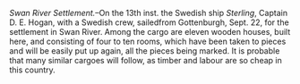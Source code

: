 *Swan River Settlement.*–On the 13th inst. the
                    Swedish ship *Sterling*, Captain D. E. Hogan, with a
                    Swedish crew, sailedfrom Gottenburgh, Sept. 22, for the settlement in
                    Swan River. Among the cargo are eleven wooden houses, built here, and
                    consisting of four to ten rooms, which have been taken to pieces and
                    will be easily put up again, all the pieces being marked.
                    It is probable that many similar cargoes will follow, as timber
                    and labour are so cheap in this country.